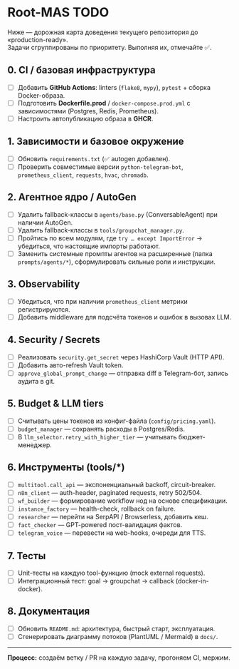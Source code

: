 # Root-MAS TODO

Ниже — дорожная карта доведения текущего репозитория до «production-ready».  
Задачи сгруппированы по приоритету. Выполняя их, отмечайте ✅.

## 0. CI / базовая инфраструктура
- [ ] Добавить **GitHub Actions**: linters (`flake8`, `mypy`), `pytest` + сборка Docker-образа.
- [ ] Подготовить **Dockerfile.prod** / `docker-compose.prod.yml` с зависимостями (Postgres, Redis, Prometheus).
- [ ] Настроить автопубликацию образа в **GHCR**.

## 1. Зависимости и базовое окружение
- [ ] Обновить `requirements.txt` (✅ autogen добавлен).
- [ ] Проверить совместимые версии `python-telegram-bot`, `prometheus_client`, `requests`, `hvac`, `chromadb`.

## 2. Агентное ядро / AutoGen
- [ ] Удалить fallback-классы в `agents/base.py` (ConversableAgent) при наличии AutoGen.
- [ ] Удалить fallback-классы в `tools/groupchat_manager.py`.
- [ ] Пройтись по всем модулям, где `try … except ImportError` → убедиться, что настоящие импорты работают.
- [ ] Заменить системные промпты агентов на расширенные (папка `prompts/agents/*`), сформулировать сильные роли и инструкции.

## 3. Observability
- [ ] Убедиться, что при наличии `prometheus_client` метрики регистрируются.
- [ ] Добавить middleware для подсчёта токенов и ошибок в вызовах LLM.

## 4. Security / Secrets
- [ ] Реализовать `security.get_secret` через HashiCorp Vault (HTTP API).
- [ ] Добавить авто-refresh Vault token.
- [ ] `approve_global_prompt_change` — отправка diff в Telegram-бот, запись аудита в git.

## 5. Budget & LLM tiers
- [ ] Считывать цены токенов из конфиг-файла (`config/pricing.yaml`).
- [ ] `budget_manager` — сохранять расходы в Postgres/Redis.
- [ ] В `llm_selector.retry_with_higher_tier` — учитывать бюджет-менеджер.

## 6. Инструменты (tools/*)
- [ ] `multitool.call_api` — экспоненциальный backoff, circuit-breaker.
- [ ] `n8n_client` — auth-header, paginated requests, retry 502/504.
- [ ] `wf_builder` — формирование workflow нод на основе спецификации.
- [ ] `instance_factory` — health-check, rollback on failure.
- [ ] `researcher` — перейти на SerpAPI / Browserless, добавить кеш.
- [ ] `fact_checker` — GPT-powered пост-валидация фактов.
- [ ] `telegram_voice` — перевести на web-hooks, очереди для TTS.

## 7. Тесты
- [ ] Unit-тесты на каждую tool-функцию (mock external requests).
- [ ] Интеграционный тест: goal → groupchat → callback (docker-in-docker).

## 8. Документация
- [ ] Обновить `README.md`: архитектура, быстрый старт, эксплуатация.
- [ ] Сгенерировать диаграмму потоков (PlantUML / Mermaid) в `docs/`.

---
**Процесс:** создаём ветку / PR на каждую задачу, прогоняем CI, мержим.